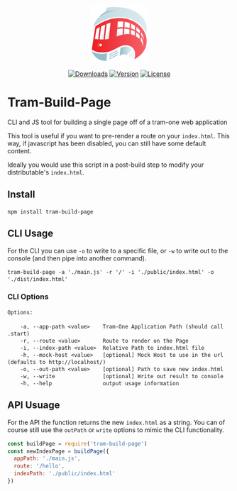 <p align="center"><a href="http://tram-one.io/" target="_blank"><img src="https://raw.githubusercontent.com/Tram-One/tram-logo/master/v3/tram.svg?sanitize=true" height="128"></a></p>

<p align="center">
  <a href="https://www.npmjs.com/package/tram-build-page"><img src="https://img.shields.io/npm/dm/tram-build-page.svg" alt="Downloads"></a>
  <a href="https://www.npmjs.com/package/tram-build-page"><img src="https://img.shields.io/npm/v/tram-build-page.svg" alt="Version"></a>
  <a href="https://www.npmjs.com/package/tram-build-page"><img src="https://img.shields.io/npm/l/tram-build-page.svg" alt="License"></a>
</p>

# Tram-Build-Page

CLI and JS tool for building a single page off of a tram-one web application

This tool is useful if you want to pre-render a route on your `index.html`.
This way, if javascript has been disabled, you can still have some default content.

Ideally you would use this script in a post-build step to modify your distributable's `index.html`.

## Install
```
npm install tram-build-page
```

## CLI Usage
For the CLI you can use `-o` to write to a specific file, or `-w` to write out to the console (and then pipe into another command).

```
tram-build-page -a './main.js' -r '/' -i './public/index.html' -o './dist/index.html'
```

### CLI Options
```
Options:

    -a, --app-path <value>    Tram-One Application Path (should call .start)
    -r, --route <value>       Route to render on the Page
    -i, --index-path <value>  Relative Path to index.html file
    -h, --mock-host <value>   [optional] Mock Host to use in the url (defaults to http://localhost/)
    -o, --out-path <value>    [optional] Path to save new index.html
    -w, --write               [optional] Write out result to console
    -h, --help                output usage information
```

## API Usuage
For the API the function returns the new `index.html` as a string. You can of course still
use the `outPath` or `write` options to mimic the CLI functionality.
```js
const buildPage = require('tram-build-page')
const newIndexPage = buildPage({
  appPath: './main.js',
  route: '/hello',
  indexPath: './public/index.html'
})
```
